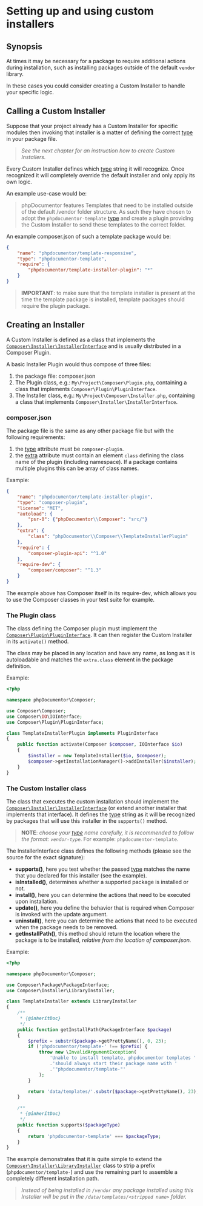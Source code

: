 <!--
    tagline: Modify the way certain types of packages are installed
-->

# Setting up and using custom installers

## Synopsis

At times it may be necessary for a package to require additional actions during
installation, such as installing packages outside of the default `vendor`
library.

In these cases you could consider creating a Custom Installer to handle your
specific logic.

## Calling a Custom Installer

Suppose that your project already has a Custom Installer for specific modules
then invoking that installer is a matter of defining the correct [type][1] in
your package file.

> _See the next chapter for an instruction how to create Custom Installers._

Every Custom Installer defines which [type][1] string it will recognize. Once
recognized it will completely override the default installer and only apply its
own logic.

An example use-case would be:

> phpDocumentor features Templates that need to be installed outside of the
> default /vendor folder structure. As such they have chosen to adopt the
> `phpdocumentor-template` [type][1] and create a plugin providing the Custom
> Installer to send these templates to the correct folder.

An example composer.json of such a template package would be:

```json
{
    "name": "phpdocumentor/template-responsive",
    "type": "phpdocumentor-template",
    "require": {
        "phpdocumentor/template-installer-plugin": "*"
    }
}
```

> **IMPORTANT**: to make sure that the template installer is present at the
> time the template package is installed, template packages should require
> the plugin package.

## Creating an Installer

A Custom Installer is defined as a class that implements the
[`Composer\Installer\InstallerInterface`][4] and is usually distributed in a
Composer Plugin.

A basic Installer Plugin would thus compose of three files:

1. the package file: composer.json
2. The Plugin class, e.g.: `My\Project\Composer\Plugin.php`, containing a class that implements `Composer\Plugin\PluginInterface`.
3. The Installer class, e.g.: `My\Project\Composer\Installer.php`, containing a class that implements `Composer\Installer\InstallerInterface`.

### composer.json

The package file is the same as any other package file but with the following
requirements:

1. the [type][1] attribute must be `composer-plugin`.
2. the [extra][2] attribute must contain an element `class` defining the
   class name of the plugin (including namespace). If a package contains
   multiple plugins this can be array of class names.

Example:

```json
{
    "name": "phpdocumentor/template-installer-plugin",
    "type": "composer-plugin",
    "license": "MIT",
    "autoload": {
        "psr-0": {"phpDocumentor\\Composer": "src/"}
    },
    "extra": {
        "class": "phpDocumentor\\Composer\\TemplateInstallerPlugin"
    },
    "require": {
        "composer-plugin-api": "^1.0"
    },
    "require-dev": {
        "composer/composer": "^1.3"
    }
}
```

The example above has Composer itself in its require-dev, which allows you to use
the Composer classes in your test suite for example.

### The Plugin class

The class defining the Composer plugin must implement the
[`Composer\Plugin\PluginInterface`][3]. It can then register the Custom
Installer in its `activate()` method.

The class may be placed in any location and have any name, as long as it is
autoloadable and matches the `extra.class` element in the package definition.

Example:

```php
<?php

namespace phpDocumentor\Composer;

use Composer\Composer;
use Composer\IO\IOInterface;
use Composer\Plugin\PluginInterface;

class TemplateInstallerPlugin implements PluginInterface
{
    public function activate(Composer $composer, IOInterface $io)
    {
        $installer = new TemplateInstaller($io, $composer);
        $composer->getInstallationManager()->addInstaller($installer);
    }
}
```

### The Custom Installer class

The class that executes the custom installation should implement the
[`Composer\Installer\InstallerInterface`][4] (or extend another installer that
implements that interface). It defines the [type][1] string as it will be
recognized by packages that will use this installer in the `supports()` method.

> **NOTE**: _choose your [type][1] name carefully, it is recommended to follow
> the format: `vendor-type`_. For example: `phpdocumentor-template`.

The InstallerInterface class defines the following methods (please see the
source for the exact signature):

* **supports()**, here you test whether the passed [type][1] matches the name
  that you declared for this installer (see the example).
* **isInstalled()**, determines whether a supported package is installed or not.
* **install()**, here you can determine the actions that need to be executed
  upon installation.
* **update()**, here you define the behavior that is required when Composer is
  invoked with the update argument.
* **uninstall()**, here you can determine the actions that need to be executed
  when the package needs to be removed.
* **getInstallPath()**, this method should return the location where the
  package is to be installed, _relative from the location of composer.json._

Example:

```php
<?php

namespace phpDocumentor\Composer;

use Composer\Package\PackageInterface;
use Composer\Installer\LibraryInstaller;

class TemplateInstaller extends LibraryInstaller
{
    /**
     * {@inheritDoc}
     */
    public function getInstallPath(PackageInterface $package)
    {
        $prefix = substr($package->getPrettyName(), 0, 23);
        if ('phpdocumentor/template-' !== $prefix) {
            throw new \InvalidArgumentException(
                'Unable to install template, phpdocumentor templates '
                .'should always start their package name with '
                .'"phpdocumentor/template-"'
            );
        }

        return 'data/templates/'.substr($package->getPrettyName(), 23);
    }

    /**
     * {@inheritDoc}
     */
    public function supports($packageType)
    {
        return 'phpdocumentor-template' === $packageType;
    }
}
```

The example demonstrates that it is quite simple to extend the
[`Composer\Installer\LibraryInstaller`][5] class to strip a prefix
(`phpdocumentor/template-`) and use the remaining part to assemble a completely
different installation path.

> _Instead of being installed in `/vendor` any package installed using this
> Installer will be put in the `/data/templates/<stripped name>` folder._

[1]: ../04-schema.md#type
[2]: ../04-schema.md#extra
[3]: https://github.com/composer/composer/blob/master/src/Composer/Plugin/PluginInterface.php
[4]: https://github.com/composer/composer/blob/master/src/Composer/Installer/InstallerInterface.php
[5]: https://github.com/composer/composer/blob/master/src/Composer/Installer/LibraryInstaller.php
